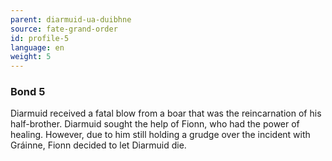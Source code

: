 ```yaml
---
parent: diarmuid-ua-duibhne
source: fate-grand-order
id: profile-5
language: en
weight: 5
---
```


### Bond 5

Diarmuid received a fatal blow from a boar that was the reincarnation of his half-brother.
Diarmuid sought the help of Fionn, who had the power of healing.
However, due to him still holding a grudge over the incident with Gráinne, Fionn decided to let Diarmuid die.
